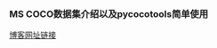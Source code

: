 ### MS COCO数据集介绍以及pycocotools简单使用
[博客网址链接](https://blog.csdn.net/qq_37541097/article/details/113247318)